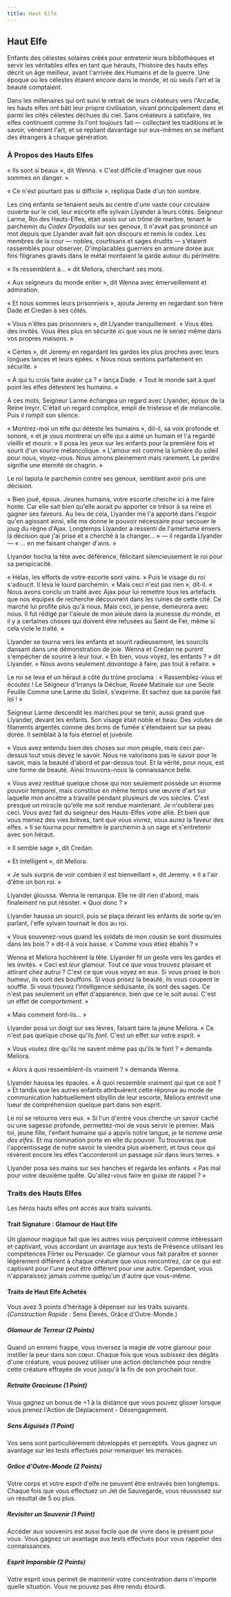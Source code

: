 ```yaml
---
title: Haut Elfe
---
```


## Haut Elfe

Enfants des célestes solaires créés pour entretenir leurs bibliothèques et servir les véritables elfes en tant que hérauts, l'histoire des hauts elfes décrit un âge meilleur, avant l'arrivée des Humains et de la guerre. Une époque où les célestes étaient encore dans le monde, et où seuls l'art et la beauté comptaient.

Dans les millénaires qui ont suivi le retrait de leurs créateurs vers l'Arcadie, les hauts elfes ont bâti leur propre civilisation, vivant principalement dans et parmi les cités célestes déchues du ciel. Sans créateurs à satisfaire, les elfes continuent comme ils l'ont toujours fait — collectant les traditions et le savoir, vénérant l'art, et se repliant davantage sur eux-mêmes en se méfiant des étrangers à chaque génération.

### À Propos des Hauts Elfes

« Ils sont si beaux », dit Wenna. « C'est difficile d'imaginer que nous sommes en danger. »

« Ce n'est pourtant pas si difficile », répliqua Dade d'un ton sombre.

Les cinq enfants se tenaient seuls au centre d'une vaste cour circulaire ouverte sur le ciel, leur escorte elfe sylvain Llyander à leurs côtés. Seigneur Larme, Roi des Hauts-Elfes, était assis sur un trône de marbre, tenant le parchemin du _Codex Dryadalis_ sur ses genoux. Il n'avait pas prononcé un mot depuis que Llyander avait fait son discours et remis le codex. Les membres de la cour — nobles, courtisans et sages érudits — s'étaient rassemblés pour observer. D'implacables guerriers en armure dorée aux fins filigranes gravés dans le métal montaient la garde autour du périmètre.

« Ils ressemblent à... » dit Meliora, cherchant ses mots.

« Aux seigneurs du monde entier », dit Wenna avec émerveillement et admiration.

« Et nous sommes leurs prisonniers », ajouta Jeremy en regardant son frère Dade et Credan à ses côtés.

« Vous n'êtes pas prisonniers », dit Llyander tranquillement. « Vous êtes des invités. Vous êtes plus en sécurité ici que vous ne le seriez même dans vos propres maisons. »

« Certes », dit Jeremy en regardant les gardes les plus proches avec leurs longues lances et leurs épées. « Nous nous sentons parfaitement en sécurité. »

« À qui tu crois faire avaler ça ? » lança Dade. « Tout le monde sait à quel point les elfes détestent les humains. »

À ces mots, Seigneur Larme échangea un regard avec Llyander, époux de la Reine Imyrr. C'était un regard complice, empli de tristesse et de mélancolie. Puis il rompit son silence.

« Montrez-moi un elfe qui déteste les humains », dit-il, sa voix profonde et sonore, « et je vous montrerai un elfe qui a aimé un humain et l'a regardé vieillir et mourir. » Il posa les yeux sur les enfants pour la première fois et sourit d'un sourire mélancolique. « L'amour est comme la lumière du soleil pour nous, voyez-vous. Nous aimons pleinement mais rarement. Le perdre signifie une éternité de chagrin. »

Le roi tapota le parchemin contre ses genoux, semblant avoir pris une décision.

« Bien joué, époux. Jeunes humains, votre escorte cherche ici à me faire honte. Car elle sait bien qu'elle aurait pu apporter ce trésor à sa reine et gagner ses faveurs. Au lieu de cela, Llyander me l'a apporté dans l'espoir qu'en agissant ainsi, elle me donne le pouvoir nécessaire pour secouer le joug du règne d'Ajax. Longtemps Llyander a ressenti de l'amertume envers la décision que j'ai prise et a cherché à la changer... » — il regarda Llyander — « ... en me faisant changer d'avis. »

Llyander hocha la tête avec déférence, félicitant silencieusement le roi pour sa perspicacité.

« Hélas, les efforts de votre escorte sont vains. » Puis le visage du roi s'adoucit. Il leva le lourd parchemin. « Mais ceci n'est pas rien », dit-il. « Nous avons conclu un traité avec Ajax pour lui remettre tous les artefacts que nos équipes de recherche découvrent dans les ruines de cette cité. Ce marché lui profite plus qu'à nous. Mais ceci, je pense, demeurera avec nous. Il fut rédigé par l'aïeule de mon aïeule dans la jeunesse du monde, et il y a certaines choses qui doivent être refusées au Saint de Fer, même si cela viole le traité. »

Llyander se tourna vers les enfants et sourit radieusement, les sourcils dansant dans une démonstration de joie. Wenna et Credan ne purent s'empêcher de sourire à leur tour. « Eh bien, vous voyez, les enfants ? » dit Llyander. « Nous avons seulement _davantage_ à faire, pas tout à refaire. »

Le roi se leva et un héraut à côté du trône proclama : « Rassemblez-vous et écoutez ! Le Seigneur d'Irranys la Déchue, Rosée Matinale sur une Seule Feuille Comme une Larme du Soleil, s'exprime. Et sachez que sa parole fait loi ! »

Seigneur Larme descendit les marches pour se tenir, aussi grand que Llyander, devant les enfants. Son visage était noble et beau. Des volutes de filaments argentés comme des brins de fumée s'étendaient sur sa peau dorée. Il semblait à la fois éternel et juvénile.

« Vous avez entendu bien des choses sur mon peuple, mais ceci par-dessus tout vous devez le savoir. Nous ne valorisons pas le savoir pour le savoir, mais la beauté d'abord et par-dessus tout. Et la vérité, pour nous, est une forme de beauté. Ainsi trouvons-nous la connaissance belle.

« Vous avez restitué quelque chose qui non seulement possède un énorme pouvoir temporel, mais constitue en même temps une œuvre d'art sur laquelle mon ancêtre a travaillé pendant plusieurs de vos siècles. C'est presque un miracle qu'elle me soit rendue maintenant. Je n'oublierai pas ceci. Vous avez fait du seigneur des Hauts-Elfes votre allié. Et bien que vous meniez des vies brèves, tant que vous vivrez, vous aurez la faveur des elfes. » Il se tourna pour remettre le parchemin à un sage et s'entretenir avec son héraut.

« Il semble sage », dit Credan.

« Et intelligent », dit Meliora.

« Je suis surpris de voir combien il est bienveillant », dit Jeremy. « Il a l'air d'être un bon roi. »

Llyander gloussa. Wenna le remarqua. Elle ne dit rien d'abord, mais finalement ne put résister. « Quoi donc ? »

Llyander haussa un sourcil, puis se plaça devant les enfants de sorte qu'en parlant, l'elfe sylvain tournait le dos au roi.

« Vous souvenez-vous quand les soldats de mon cousin se sont dissimulés dans les bois ? » dit-il à voix basse. « Comme vous étiez ébahis ? »

Wenna et Meliora hochèrent la tête. Llyander fit un geste vers les gardes et les invités. « Ceci est _leur_ glamour. Tout ce que vous trouvez plaisant et attirant chez autrui ? C'est ce que vous voyez en eux. Si vous prisez le bon humeur, ils sont des bouffons. Si vous prisez la beauté, ils vous coupent le souffle. Si vous trouvez l'intelligence séduisante, ils sont des sages. Ce n'est pas seulement un effet d'apparence, bien que ce le soit aussi. C'est un effet de _comportement_. »

« Mais comment font-ils... »

Llyander posa un doigt sur ses lèvres, faisant taire la jeune Meliora. « Ce n'est pas quelque chose qu'ils _font_. C'est un effet sur votre _esprit_. »

« Vous voulez dire qu'ils ne savent même pas qu'ils le font ? » demanda Meliora.

« Alors à quoi ressemblent-ils vraiment ? » demanda Wenna.

Llyander haussa les épaules. « À quoi ressemble vraiment qui que ce soit ? » Et tandis que les autres enfants attribuèrent cette réponse au mode de communication habituellement sibyllin de leur escorte, Meliora entrevit une lueur de compréhension quelque part dans son esprit.

Le roi se retourna vers eux. « Si l'un d'entre vous cherche un savoir caché ou une sagesse profonde, permettez-moi de vous servir le premier. Mais toi, jeune fille, l'enfant humaine qui a appris notre langue, je te nomme _amie des elfes_. Et ma nomination porte en elle du pouvoir. Tu trouveras que l'apprentissage de notre savoir te viendra plus aisément, et tous ceux qui révèrent encore les elfes t'accorderont un passage sûr dans leurs terres. »

Llyander posa ses mains sur ses hanches et regarda les enfants. « Pas mal pour votre deuxième quête. Qu'allez-vous faire en guise de rappel ? »

### Traits des Hauts Elfes

Les héros hauts elfes ont accès aux traits suivants.

#### Trait Signature : Glamour de Haut Elfe

Un glamour magique fait que les autres vous perçoivent comme intéressant et captivant, vous accordant un avantage aux tests de Présence utilisant les compétences Flirter ou Persuader. Ce glamour vous fait paraître et sonner légèrement différent à chaque créature que vous rencontrez, car ce qui est captivant pour l'une peut être différent pour une autre. Cependant, vous n'apparaissez jamais comme quelqu'un d'autre que vous-même.

#### Traits de Haut Elfe Achetés

Vous avez 3 points d'héritage à dépenser sur les traits suivants. (*Construction Rapide :* Sens Élevés, Grâce d'Outre-Monde.)

##### Glamour de Terreur (2 Points)

Quand un ennemi frappe, vous inversez la magie de votre glamour pour instiller la peur dans son cœur. Chaque fois que vous subissez des dégâts d'une créature, vous pouvez utiliser une action déclenchée pour rendre cette créature effrayée de vous jusqu'à la fin de son prochain tour.

##### Retraite Gracieuse (1 Point)

Vous gagnez un bonus de +1 à la distance que vous pouvez glisser lorsque vous prenez l'Action de Déplacement - Désengagement.

##### Sens Aiguisés (1 Point)

Vos sens sont particulièrement développés et perceptifs. Vous gagnez un avantage sur les tests effectués pour remarquer les menaces.

##### Grâce d'Outre-Monde (2 Points)

Votre corps et votre esprit d'elfe ne peuvent être entravés bien longtemps. Chaque fois que vous effectuez un Jet de Sauvegarde, vous réussissez sur un résultat de 5 ou plus.

##### Revisiter un Souvenir (1 Point)

Accéder aux souvenirs est aussi facile que de vivre dans le présent pour vous. Vous gagnez un avantage aux tests effectués pour vous rappeler des connaissances.

##### Esprit Imparable (2 Points)

Votre esprit vous permet de maintenir votre concentration dans n'importe quelle situation. Vous ne pouvez pas être rendu étourdi.